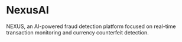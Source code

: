 # NexusAI
NEXUS, an AI-powered fraud detection platform focused on real-time transaction monitoring and currency counterfeit detection.
